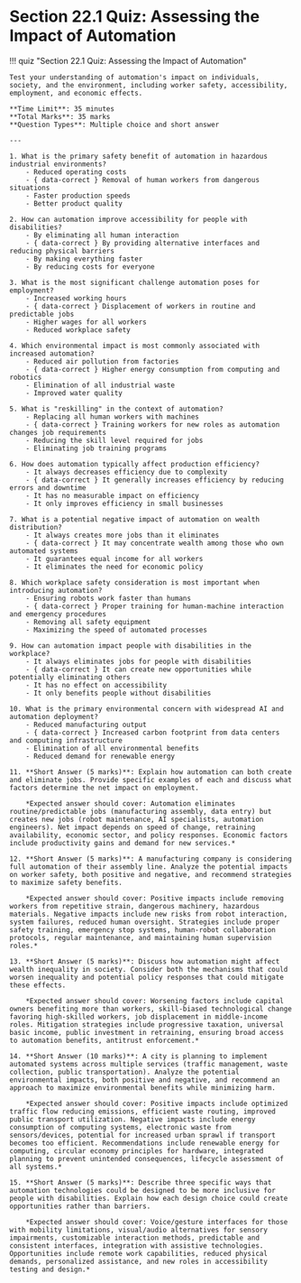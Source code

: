 # Section 22.1 Quiz: Assessing the Impact of Automation

!!! quiz "Section 22.1 Quiz: Assessing the Impact of Automation"

    Test your understanding of automation's impact on individuals, society, and the environment, including worker safety, accessibility, employment, and economic effects.

    **Time Limit**: 35 minutes  
    **Total Marks**: 35 marks  
    **Question Types**: Multiple choice and short answer

    ---

    1. What is the primary safety benefit of automation in hazardous industrial environments?
        - Reduced operating costs
        - { data-correct } Removal of human workers from dangerous situations
        - Faster production speeds
        - Better product quality

    2. How can automation improve accessibility for people with disabilities?
        - By eliminating all human interaction
        - { data-correct } By providing alternative interfaces and reducing physical barriers
        - By making everything faster
        - By reducing costs for everyone

    3. What is the most significant challenge automation poses for employment?
        - Increased working hours
        - { data-correct } Displacement of workers in routine and predictable jobs
        - Higher wages for all workers
        - Reduced workplace safety

    4. Which environmental impact is most commonly associated with increased automation?
        - Reduced air pollution from factories
        - { data-correct } Higher energy consumption from computing and robotics
        - Elimination of all industrial waste
        - Improved water quality

    5. What is "reskilling" in the context of automation?
        - Replacing all human workers with machines
        - { data-correct } Training workers for new roles as automation changes job requirements
        - Reducing the skill level required for jobs
        - Eliminating job training programs

    6. How does automation typically affect production efficiency?
        - It always decreases efficiency due to complexity
        - { data-correct } It generally increases efficiency by reducing errors and downtime
        - It has no measurable impact on efficiency
        - It only improves efficiency in small businesses

    7. What is a potential negative impact of automation on wealth distribution?
        - It always creates more jobs than it eliminates
        - { data-correct } It may concentrate wealth among those who own automated systems
        - It guarantees equal income for all workers
        - It eliminates the need for economic policy

    8. Which workplace safety consideration is most important when introducing automation?
        - Ensuring robots work faster than humans
        - { data-correct } Proper training for human-machine interaction and emergency procedures
        - Removing all safety equipment
        - Maximizing the speed of automated processes

    9. How can automation impact people with disabilities in the workplace?
        - It always eliminates jobs for people with disabilities
        - { data-correct } It can create new opportunities while potentially eliminating others
        - It has no effect on accessibility
        - It only benefits people without disabilities

    10. What is the primary environmental concern with widespread AI and automation deployment?
        - Reduced manufacturing output
        - { data-correct } Increased carbon footprint from data centers and computing infrastructure
        - Elimination of all environmental benefits
        - Reduced demand for renewable energy

    11. **Short Answer (5 marks)**: Explain how automation can both create and eliminate jobs. Provide specific examples of each and discuss what factors determine the net impact on employment.

        *Expected answer should cover: Automation eliminates routine/predictable jobs (manufacturing assembly, data entry) but creates new jobs (robot maintenance, AI specialists, automation engineers). Net impact depends on speed of change, retraining availability, economic sector, and policy responses. Economic factors include productivity gains and demand for new services.*

    12. **Short Answer (5 marks)**: A manufacturing company is considering full automation of their assembly line. Analyze the potential impacts on worker safety, both positive and negative, and recommend strategies to maximize safety benefits.

        *Expected answer should cover: Positive impacts include removing workers from repetitive strain, dangerous machinery, hazardous materials. Negative impacts include new risks from robot interaction, system failures, reduced human oversight. Strategies include proper safety training, emergency stop systems, human-robot collaboration protocols, regular maintenance, and maintaining human supervision roles.*

    13. **Short Answer (5 marks)**: Discuss how automation might affect wealth inequality in society. Consider both the mechanisms that could worsen inequality and potential policy responses that could mitigate these effects.

        *Expected answer should cover: Worsening factors include capital owners benefiting more than workers, skill-biased technological change favoring high-skilled workers, job displacement in middle-income roles. Mitigation strategies include progressive taxation, universal basic income, public investment in retraining, ensuring broad access to automation benefits, antitrust enforcement.*

    14. **Short Answer (10 marks)**: A city is planning to implement automated systems across multiple services (traffic management, waste collection, public transportation). Analyze the potential environmental impacts, both positive and negative, and recommend an approach to maximize environmental benefits while minimizing harm.

        *Expected answer should cover: Positive impacts include optimized traffic flow reducing emissions, efficient waste routing, improved public transport utilization. Negative impacts include energy consumption of computing systems, electronic waste from sensors/devices, potential for increased urban sprawl if transport becomes too efficient. Recommendations include renewable energy for computing, circular economy principles for hardware, integrated planning to prevent unintended consequences, lifecycle assessment of all systems.*

    15. **Short Answer (5 marks)**: Describe three specific ways that automation technologies could be designed to be more inclusive for people with disabilities. Explain how each design choice could create opportunities rather than barriers.

        *Expected answer should cover: Voice/gesture interfaces for those with mobility limitations, visual/audio alternatives for sensory impairments, customizable interaction methods, predictable and consistent interfaces, integration with assistive technologies. Opportunities include remote work capabilities, reduced physical demands, personalized assistance, and new roles in accessibility testing and design.*
